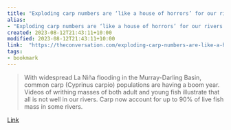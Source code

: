 ```yaml
---
title: "Exploding carp numbers are ‘like a house of horrors’ for our rivers. Is it time to unleash carp herpes?"
alias:
- "Exploding carp numbers are ‘like a house of horrors’ for our rivers. Is it time to unleash carp herpes?"
created: 2023-08-12T21:43:11+10:00
modified: 2023-08-12T21:43:11+10:00
link:  "https://theconversation.com/exploding-carp-numbers-are-like-a-house-of-horrors-for-our-rivers-is-it-time-to-unleash-carp-herpes-198067"
tags:
- bookmark
---
```


> With widespread La Niña flooding in the Murray-Darling Basin, common carp (Cyprinus carpio) populations are having a boom year. Videos of writhing masses of both adult and young fish illustrate that all is not well in our rivers. Carp now account for up to 90% of live fish mass in some rivers.

[Link](https://theconversation.com/exploding-carp-numbers-are-like-a-house-of-horrors-for-our-rivers-is-it-time-to-unleash-carp-herpes-198067)